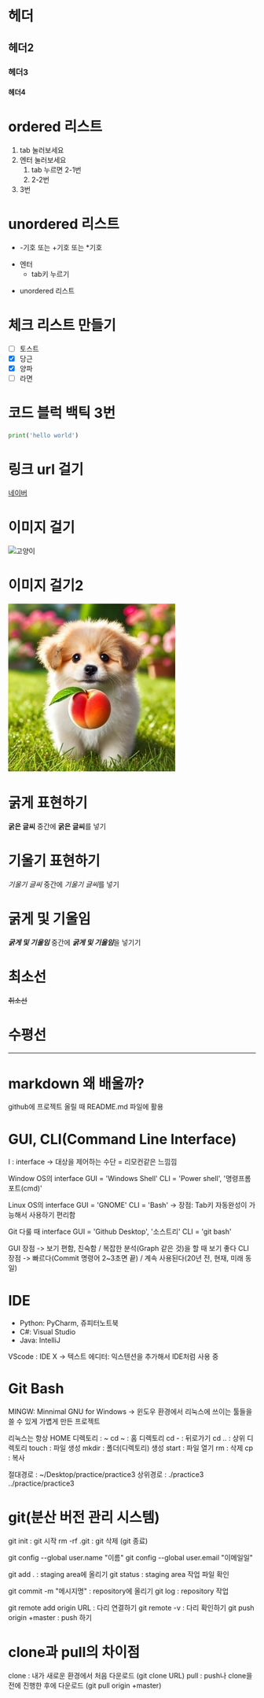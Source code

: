 # 헤더
## 헤더2
### 헤더3
#### 헤더4

# ordered 리스트
1. tab 눌러보세요
2. 엔터 눌러보세요
   1. tab 누르면 2-1번
   2. 2-2번
3. 3번
   
# unordered 리스트
+ -기호 또는 +기호 또는 *기호
- 엔터
   - tab키 누르기
* unordered 리스트

# 체크 리스트 만들기
- [ ] 토스트
- [x] 당근
- [x] 양파
- [ ] 라면

# 코드 블럭 백틱 3번
```python
print('hello world')
```

# 링크 url 걸기
[네이버](http://www.naver.com)

# 이미지 걸기
![고양이](https://search.pstatic.net/common/?src=http%3A%2F%2Fblogfiles.naver.net%2FMjAyNDExMTRfMjUw%2FMDAxNzMxNTYwODY3MDUx.jz2JfqDvZt-AUZofrUG-MaxIiAVvWMbGPcar1-gjf8Mg.56cu4y7bzYJbwop1lk7tfJHv6cKFp8B_J7QYcqfEUGog.JPEG%2F3d30b561a675a866944a7fe64b1f2e3f.jpg&type=sc960_832)

# 이미지 걸기2
![강아지](./dog.jpg)

# 굵게 표현하기
__굵은 글씨__
중간에 **굵은 글씨**를 넣기

# 기울기 표현하기
_기울기 글씨_
중간에 *기울기 글씨*를 넣기

# 굵게 및 기울임
___굵게 및 기울임___
중간에 ***굵게 및 기울임***을 넣기기

# 최소선
~~취소선~~

# 수평선
---

# markdown 왜 배울까?
github에 프로젝트 올릴 때 README.md 파일에 활용

# GUI, CLI(Command Line Interface)
I : interface -> 대상을 제어하는 수단 = 리모컨같은 느낌낌

Window OS의 interface
GUI = 'Windows Shell'
CLI = 'Power shell', '명령프롬포트(cmd)'

Linux OS의 interface
GUI = 'GNOME'
CLI = 'Bash' -> 장점: Tab키 자동완성이 가능해서 사용하기 편리함

Git 다룰 때 interface
GUI = 'Github Desktop', '소스트리'
CLI = 'git bash'

GUI 장점 -> 보기 편함, 친숙함 / 복잡한 분석(Graph 같은 것)을 할 때 보기 좋다
CLI 장점 -> 빠르다(Commit 명령어 2~3초면 끝) / 계속 사용된다(20년 전, 현재, 미래 동일)

# IDE
- Python: PyCharm, 쥬피터노트북
- C#: Visual Studio
- Java: IntelliJ
  
VScode : IDE X -> 텍스트 에디터: 익스텐션을 추가해서 IDE처럼 사용 중

# Git Bash
MINGW: Minnimal GNU for Windows -> 윈도우 환경에서 리눅스에 쓰이는 툴들을 쓸 수 있게 가볍게 만든 프로젝트

리눅스는 항상 HOME 디렉토리 : ~
cd ~ : 홈 디렉토리
cd - : 뒤로가기
cd .. : 상위 디렉토리
touch : 파일 생성
mkdir : 폴더(디렉토리) 생성
start : 파일 열기
rm : 삭제
cp : 복사

절대경로 : ~/Desktop/practice/practice3
상위경로 : ./practice3
          ../practice/practice3

# git(분산 버전 관리 시스템)
git init : git 시작
rm -rf .git : git 삭제 (git 종료)

git config --global user.name "이름"
git config --global user.email "이메일일"

git add . : staging area에 올리기
git status : staging area 작업 파일 확인

git commit -m "메시지명" : repository에 올리기
git log : repository 작업 

git remote add origin URL : 다리 연결하기
git remote -v : 다리 확인하기
git push origin +master : push 하기

# clone과 pull의 차이점
clone : 내가 새로운 환경에서 처음 다운로드 (git clone URL)
pull : push나 clone을 전에 진행한 후에 다운로드 (git pull origin +master)
